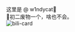 这里是 @ w1ndycat🎉  
👴初二废物一个，啥也不会。     
![bili-card](https://bilibili-readme-stats.vercel.app/api?id=524510187&card=pink)
<!---
absolutevaluesb/absolutevaluesb is a ✨ special ✨ repository because its `README.md` (this file) appears on your GitHub profile.
You can click the Preview link to take a look at your changes.
--->
